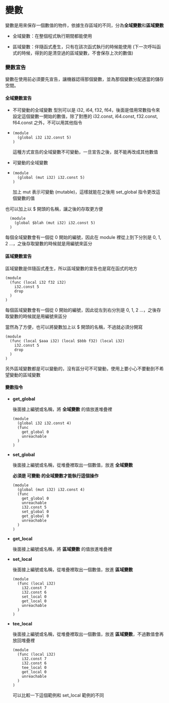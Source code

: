 # 變數

變數是用來保存一個數值的物件，依據生存區域的不同，分為**全域變數**和**區域變數**

* 全域變數：在整個程式執行期間都能使用

* 區域變數：伴隨函式產生，只有在該次函式執行的時候能使用 \(下一次呼叫函式的時候，得到的是清空過的區域變數，不會保存上次的數值\)

### 變數宣告

變數在使用前必須要先宣告，讓機器認得那個變數，並為那個變數分配適當的儲存空間。

#### 全域變數宣告

* 不可變動的全域變數
  型別可以是 i32, i64, f32, f64，後面是借用常數指令來設定這個變數一開始的數值，除了對應的 i32.const, i64.const, f32.const, f64.const 之外，不可以用其他指令
* ```
  (module
    (global i32 i32.const 5)
  )
  ```

  這種方式宣告的全域變數不可變動，一旦宣告之後，就不能再改成其他數值

* 可變動的全域變數

* ```
  (module
    (global (mut i32) i32.const 5)
  )
  ```

  加上 mut 表示可變動 \(mutable\)，這樣就能在之後用 set\_global 指令更改這個變數的值

也可以加上以 $ 開頭的名稱，讓之後的存取更方便

```
  (module
    (global $blah (mut i32) i32.const 5)
  )
```

每個全域變數會有一個從 0 開始的編號，因此在 module 裡從上到下分別是 0, 1, 2 ...，之後存取變數的時候就是用編號來區分

#### 區域變數宣告

區域變數是伴隨函式產生，所以區域變數的宣告也是寫在函式的地方

```
(module
  (func (local i32 f32 i32)
    i32.const 5
    drop
  )
)
```

每個區域變數會有一個從 0 開始的編號，因此從左到右分別是 0, 1, 2 ...，之後存取變數的時候就是用編號來區分

當然為了方便，也可以將變數加上以 $ 開頭的名稱，不過就必須分開寫

```
(module
  (func (local $aaa i32) (local $bbb f32) (local i32)
    i32.const 5
    drop
  )
)
```

另外區域變數都是可以變動的，沒有區分可不可變動，使用上要小心不要動到不希望變動的區域變數

#### 變數指令

* **get_global**

  後面接上編號或名稱，將 **全域變數** 的值放進堆疊裡
  ```
  (module
    (global i32 i32.const 4)
    (func
      get_global 0
      unreachable
    )
  )
  ```

* **set_global**

  後面接上編號或名稱，從堆疊裡取出一個數值，放進 **全域變數** 

  **必須是 可變動 的全域變數才能執行這個操作**

  ```
  (module
    (global (mut i32) i32.const 4)
    (func
      get_global 0
      unreachable
      i32.const 5
      set_global 0
      get_global 0
      unreachable
    )
  )
  ```

* **get_local**

  後面接上編號或名稱，將 **區域變數** 的值放進堆疊裡

* **set_local**

  後面接上編號或名稱，從堆疊裡取出一個數值，放進 **區域變數** 

  ```
  (module
    (func (local i32)
      i32.const 7
      i32.const 6
      set_local 0
      get_local 0
      unreachable
    )
  )
  ```

* **tee_local**

  後面接上編號或名稱，從堆疊裡取出一個數值，放進 **區域變數**，不過數值會再放回堆疊裡

  ```
  (module
    (func (local i32)
      i32.const 7
      i32.const 6
      tee_local 0
      get_local 0
      unreachable
    )
  )
  ```

  可以比較一下這個範例和 set_local 範例的不同
